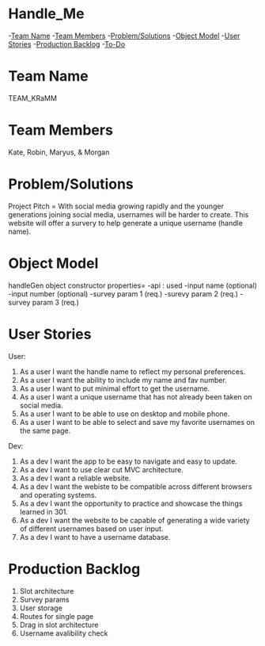 # Handle_Me

-[Team Name](#team-name)
-[Team Members](#team-members)
-[Problem/Solutions](#problem-solution)
-[Object Model](#object-model)
-[User Stories](#user-stories)
-[Production Backlog](#production-backlog)
-[To-Do](#to-do)


# Team Name
TEAM_KRaMM

# Team Members
Kate, Robin, Maryus, & Morgan

# Problem/Solutions
Project Pitch = With social media growing rapidly and the younger generations joining social media, usernames will be harder to create. This website will offer a survery to help generate a unique username (handle name). 

# Object Model 
handleGen object constructor 
properties=
-api : used
-input name (optional)
-input number (optional)
-survey param 1 (req.)
-surevy param 2 (req.)
-survey param 3 (req.)

# User Stories 

User:
1. As a user I want the handle name to reflect my personal preferences.
2. As a user I want the ability to include my name and fav number.
3. As a user I want to put minimal effort to get the username.
4. As a user I want a unique username that has not already been taken on social media.
5. As a user I want to be able to use on desktop and mobile phone.
6. As a user I want to be able to select and save my favorite usernames on the same page.

Dev:
1. As a dev I want the app to be easy to navigate and easy to update.
2. As a dev I want to use clear cut MVC architecture.
3. As a dev I want a reliable website.
4. As a dev I want the webiste to be compatible across different browsers and operating systems.
5. As a dev I want the opportunity to practice and showcase the things learned in 301.
6. As a dev I want the website to be capable of generating a wide variety of different usernames based on user input.
7. As a dev I want to have a username database.

# Production Backlog

1. Slot architecture 
2. Survey params
3. User storage
4. Routes for single page
5. Drag in slot architecture
6. Username avalibility check 
